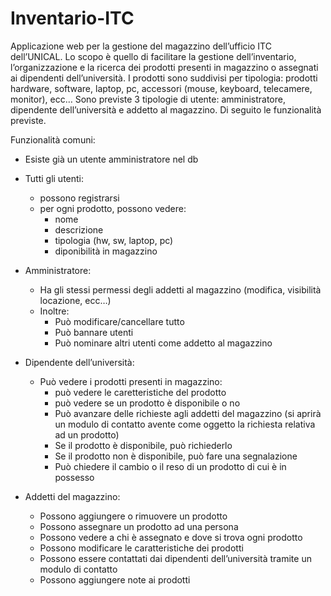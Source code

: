 # Inventario-ITC

Applicazione web per la gestione del magazzino dell’ufficio ITC dell’UNICAL.
Lo scopo è quello di facilitare la gestione dell’inventario, l’organizzazione e la ricerca dei prodotti presenti in magazzino o assegnati ai dipendenti dell’università.
I prodotti sono suddivisi per tipologia: prodotti hardware, software, laptop, pc, accessori (mouse, keyboard, telecamere, monitor), ecc…
Sono previste 3 tipologie di utente: amministratore, dipendente dell’università e addetto al magazzino. Di seguito le funzionalità previste.

Funzionalità comuni:

- Esiste già un utente amministratore nel db
- Tutti gli utenti:
  - possono registrarsi
  - per ogni prodotto, possono vedere:
    - nome
    - descrizione
    - tipologia (hw, sw, laptop, pc)
    - diponibilità in magazzino

- Amministratore:
  - Ha gli stessi permessi degli addetti al magazzino (modifica, visibilità locazione, ecc…)
  - Inoltre:
    - Può modificare/cancellare tutto
    - Può bannare utenti
    - Può nominare altri utenti come addetto al magazzino

- Dipendente dell’università:
  - Può vedere i prodotti presenti in magazzino:
    - può vedere le caretteristiche del prodotto
    - può vedere se un prodotto è disponibile o no
    - Può avanzare delle richieste agli addetti del magazzino (si aprirà un modulo di contatto avente come oggetto la richiesta relativa ad un prodotto)
    - Se il prodotto è disponibile, può richiederlo
    - Se il prodotto non è disponibile, può fare una segnalazione
    - Può chiedere il cambio o il reso di un prodotto di cui è in possesso

- Addetti del magazzino:
  - Possono aggiungere o rimuovere un prodotto
  - Possono assegnare un prodotto ad una persona 
  - Possono vedere a chi è assegnato e dove si trova ogni prodotto
  - Possono modificare le caratteristiche dei prodotti
  - Possono essere contattati dai dipendenti dell’università tramite un modulo di contatto
  - Possono aggiungere note ai prodotti
